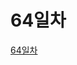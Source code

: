 # 64일차
[64일차](https://www.notion.so/bluecandle/AIFFEL_64-2020-10-27-975501b90a1e47939a19dcd561b3c250)
